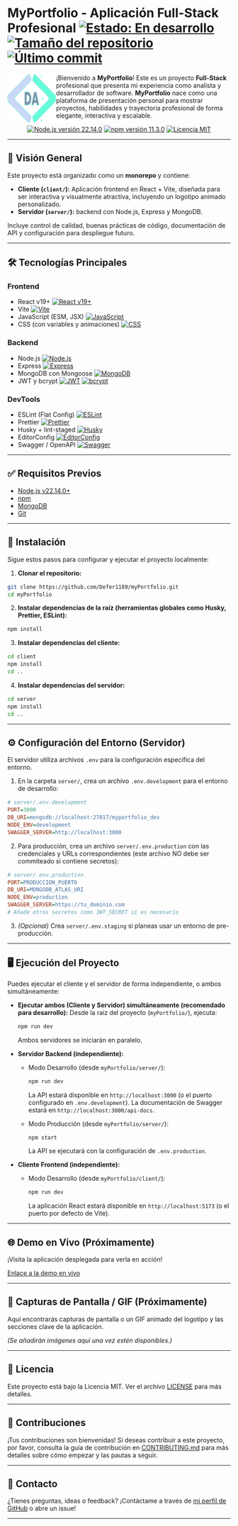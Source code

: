 # MyPortfolio - Aplicación Full-Stack Profesional <a href="#"><img src="https://img.shields.io/badge/status-en%20desarrollo-orange?style=flat&logo=github" alt="Estado: En desarrollo"></a> <a href="https://github.com/Defer1189/myPortfolio"><img src="https://img.shields.io/github/repo-size/Defer1189/myPortfolio?style=flat&logo=github" alt="Tamaño del repositorio"></a> <a href="https://github.com/Defer1189/myPortfolio"><img src="https://img.shields.io/github/last-commit/Defer1189/myPortfolio?style=flat&logo=git" alt="Último commit"></a>

<a href="https://github.com/Defer1189/myPortfolio" target="_blank" title="Visita mi Portafolio Web">
  <img src="docs/images/logo.svg" alt="Logo de mi portafolio" width="110" height="110" align="left" loading="lazy">
</a>

¡Bienvenido a **MyPortfolio**!
Este es un proyecto **Full-Stack** profesional que presenta mi experiencia como analista y desarrollador de software. **MyPortfolio** nace como una plataforma de presentación personal para mostrar proyectos, habilidades y trayectoria profesional de forma elegante, interactiva y escalable.

<p align="center">
  <a href="https://nodejs.org/"><img src="https://img.shields.io/badge/Node.js-v22.14.0-brightgreen?style=flat&logo=node.js" alt="Node.js versión 22.14.0"></a>
  <a href="https://www.npmjs.com/"><img src="https://img.shields.io/badge/npm-v11.3.0-red?style=flat&logo=npm" alt="npm versión 11.3.0"></a>
  <a href="https://github.com/Defer1189/myPortfolio/blob/main/LICENSE"><img src="https://img.shields.io/github/license/Defer1189/myPortfolio?style=flat&logo=open-source-initiative" alt="Licencia MIT"></a>
</p>

---

## 📌 Visión General

Este proyecto está organizado como un **monorepo** y contiene:

- **Cliente (`client/`):** Aplicación frontend en React + Vite, diseñada para ser interactiva y visualmente atractiva, incluyendo un logotipo animado personalizado.
- **Servidor (`server/`):** backend con Node.js, Express y MongoDB.

Incluye control de calidad, buenas prácticas de código, documentación de API y configuración para despliegue futuro.

---

## 🛠️ Tecnologías Principales

### Frontend

- React v19+ [![React v19+](https://img.shields.io/badge/React-61DAFB?style=flat&logo=react&logoColor=white)](https://react.dev/)
- Vite [![Vite](https://img.shields.io/badge/Vite-646CFF?style=flat&logo=vite&logoColor=white)](https://vitejs.dev/)
- JavaScript (ESM, JSX) [![JavaScript](https://img.shields.io/badge/JavaScript-ESM%2C%20JSX-F7DF1E?style=flat&logo=javascript&logoColor=black)](https://developer.mozilla.org/docs/Web/JavaScript)
- CSS (con variables y animaciones) [![CSS](https://img.shields.io/badge/CSS-1572B6?style=flat&logo=css3&logoColor=white)](https://developer.mozilla.org/docs/Web/CSS)

### Backend

- Node.js [![Node.js](https://img.shields.io/badge/Node.js-v22.14.0-brightgreen?style=flat&logo=node.js)](https://nodejs.org/)
- Express [![Express](https://img.shields.io/badge/Express-404D59?style=flat&logo=express&logoColor=white)](https://expressjs.com/)
- MongoDB con Mongoose [![MongoDB](https://img.shields.io/badge/MongoDB-47A248?style=flat&logo=mongodb&logoColor=white)](https://www.mongodb.com/)
- JWT y bcrypt [![JWT](https://img.shields.io/badge/JWT-000000?style=flat&logo=json-web-tokens&logoColor=white)](https://jwt.io/) [![bcrypt](https://img.shields.io/badge/bcrypt-000000?style=flat&logo=hashicorp&logoColor=white)](https://www.npmjs.com/package/bcrypt)

### DevTools

- ESLint (Flat Config) [![ESLint](https://img.shields.io/badge/ESLint-4B3263?style=flat&logo=eslint&logoColor=white)](https://eslint.org/)
- Prettier [![Prettier](https://img.shields.io/badge/Prettier-F7B93E?style=flat&logo=prettier&logoColor=black)](https://prettier.io/)
- Husky + lint-staged [![Husky](https://img.shields.io/badge/Husky-000000?style=flat&logo=husky&logoColor=white)](https://typicode.github.io/husky/#/)
- EditorConfig [![EditorConfig](https://img.shields.io/badge/EditorConfig-000000?style=flat&logo=editorconfig&logoColor=white)](https://editorconfig.org/)
- Swagger / OpenAPI [![Swagger](https://img.shields.io/badge/Swagger-85EA2D?style=flat&logo=swagger&logoColor=black)](https://swagger.io/)

---

## ✅ Requisitos Previos

- [Node.js v22.14.0+](https://nodejs.org/)
- [npm](https://www.npmjs.com/)
- [MongoDB](https://www.mongodb.com/)
- [Git](https://git-scm.com/)

---

## 🚀 Instalación

Sigue estos pasos para configurar y ejecutar el proyecto localmente:

1. **Clonar el repositorio:**

```bash
git clone https://github.com/Defer1189/myPortfolio.git
cd myPortfolio
```

2. **Instalar dependencias de la raíz (herramientas globales como Husky, Prettier, ESLint):**

```bash
npm install
```

3. **Instalar dependencias del cliente:**

```bash
cd client
npm install
cd ..
```

4. **Instalar dependencias del servidor:**

```bash
cd server
npm install
cd ..
```

---

## ⚙️ Configuración del Entorno (Servidor)

El servidor utiliza archivos `.env` para la configuración específica del entorno.

1. En la carpeta `server/`, crea un archivo `.env.development` para el entorno de desarrollo:

```ini
# server/.env.development
PORT=3000
DB_URI=mongodb://localhost:27017/myportfolio_dev
NODE_ENV=development
SWAGGER_SERVER=http://localhost:3000
```

2. Para producción, crea un archivo `server/.env.production` con las credenciales y URLs correspondientes (este archivo NO debe ser commiteado si contiene secretos):

```ini
# server/.env.production
PORT=PRODUCCION_PUERTO
DB_URI=MONGODB_ATLAS_URI
NODE_ENV=production
SWAGGER_SERVER=https://tu_dominio.com
# Añade otros secretos como JWT_SECRET si es necesario
```

3. _(Opcional)_ Crea `server/.env.staging` si planeas usar un entorno de pre-producción.

---

## 🖥️ Ejecución del Proyecto

Puedes ejecutar el cliente y el servidor de forma independiente, o ambos simultáneamente:

- **Ejecutar ambos (Cliente y Servidor) simultáneamente (recomendado para desarrollo):**
  Desde la raíz del proyecto (`myPortfolio/`), ejecuta:

  ```bash
  npm run dev
  ```

  Ambos servidores se iniciarán en paralelo.

- **Servidor Backend (independiente):**

  - Modo Desarrollo (desde `myPortfolio/server/`):

    ```bash
    npm run dev
    ```

    La API estará disponible en `http://localhost:3000` (o el puerto configurado en `.env.development`).
    La documentación de Swagger estará en `http://localhost:3000/api-docs`.

  - Modo Producción (desde `myPortfolio/server/`):
    ```bash
    npm start
    ```
    La API se ejecutará con la configuración de `.env.production`.

- **Cliente Frontend (independiente):**
  - Modo Desarrollo (desde `myPortfolio/client/`):
    ```bash
    npm run dev
    ```
    La aplicación React estará disponible en `http://localhost:5173` (o el puerto por defecto de Vite).

---

## 🌐 Demo en Vivo (Próximamente)

¡Visita la aplicación desplegada para verla en acción!

[Enlace a la demo en vivo](https://tu-dominio-de-despliegue.com)

---

## 📸 Capturas de Pantalla / GIF (Próximamente)

Aquí encontrarás capturas de pantalla o un GIF animado del logotipo y las secciones clave de la aplicación.

_(Se añadirán imágenes aquí una vez estén disponibles.)_

---

## 🪪 Licencia

Este proyecto está bajo la Licencia MIT. Ver el archivo [LICENSE](https://github.com/Defer1189/myPortfolio/tree/main?tab=MIT-1-ov-file) para más detalles.

---

## 🤝 Contribuciones

¡Tus contribuciones son bienvenidas! Si deseas contribuir a este proyecto, por favor, consulta la guía de contribución en [CONTRIBUTING.md](CONTRIBUTING.md) para más detalles sobre cómo empezar y las pautas a seguir.

---

## 🤝 Contacto

¿Tienes preguntas, ideas o feedback?
¡Contáctame a través de [mi perfil de GitHub](https://github.com/Defer1189) o abre un issue!

---

